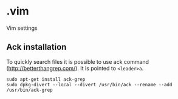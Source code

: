 .vim
====

Vim settings

## Ack installation
To quickly search files it is possible to use ack command
(http://betterthangrep.com/). It is pointed to `<leader>a`.

    sudo apt-get install ack-grep
    sudo dpkg-divert --local --divert /usr/bin/ack --rename --add /usr/bin/ack-grep

